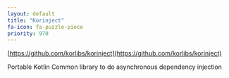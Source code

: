 ```yaml
---
layout: default
title: "Korinject"
fa-icon: fa-puzzle-piece
priority: 970
---
```


[https://github.com/korlibs/korinject](https://github.com/korlibs/korinject)

Portable Kotlin Common library to do asynchronous dependency injection


